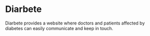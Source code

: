 # Diarbete

Diarbete provides a website where doctors and patients affected by diabetes can easily communicate and keep in touch.
